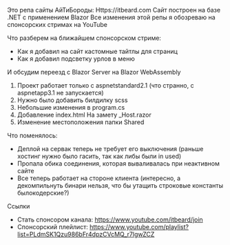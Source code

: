 
Это репа сайты АйТиБороды: Https://itbeard.com
Сайт построен на базе .NET с применением Blazor
Все изменения этой репы я обозреваю на спонсорских стримах на YouTube

Что разберем на ближайшем спонсорском стриме:
- Как я добавил на сайт кастомные тайтлы для страниц
- Как я добавил подсветку урлов в меню

И обсудим переезд с Blazor Server на Blazor WebAssembly
1. Проект работает только с aspnetstandard2.1 (что странно, с aspnetapp3.1 не запускается)
2. Нужно было добавить билдилку scss
3. Небольшие изменения в program.cs
4. Добавление index.html На замету _Host.razor
5. Изменение местоположения папки Shared

Что поменялось:
- Деплой на сервак теперь не требует его выключения (раньше хостинг нужно было гасить, так как либы были in used)
- Пропала обика соединения, которая вываливалась при неактивном сайте
- Все теперь работает на стороне клиента (интересно, а декомпильнуть бинари нельзя, что бы утащить строковые константы былокодерские?)

Ссылки
- Стать спонсором канала: https://www.youtube.com/itbeard/join
- Спонсорский плейлист: https://www.youtube.com/playlist?list=PLdmSK1Qzu986bFr4dpzCVcMQ_r7lgwZCZ
